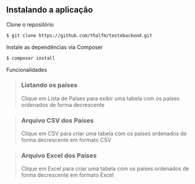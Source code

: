 
## Instalando a aplicação

Clone o repositório

```bash
$ git clone https://github.com/thalfm/testebackend.git
```

Instale as dependências via Composer

```bash
$ composer install
```


Funcionalidades

> ### Listando os países
>
> Clique em Lista de Países para exibir uma tabela com os países ordenados de forma decrescente

> ### Arquivo CSV dos Países
>
> Clique em CSV para criar uma tabela com os países ordenados de forma decrescente em formato CSV

> ### Arquivo Excel dos Países
>
> Clique em Excel para criar uma tabela com os países ordenados de forma decrescente em formato Excel
